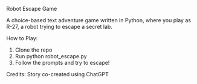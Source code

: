 Robot Escape Game

A choice-based text adventure game written in Python, where you play as R-27, a robot trying to escape a secret lab.

How to Play:
1. Clone the repo
2. Run python robot_escape.py
3. Follow the prompts and try to escape!

Credits:
Story co-created using ChatGPT